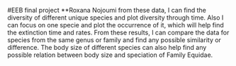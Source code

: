 #EEB final project 
**Roxana Nojoumi
from these data, I can find the diversity of different unique species and plot diversity through time.
Also I can focus on one specie and plot the occurrence of it, which will help find the extinction time and rates. 
From these results, I can compare the data for species from the same genus or family and find any possible similarity or difference. 
The body size of different species can also help find any possible relation between body size and speciation of Family Equidae.

